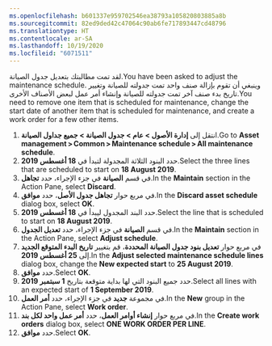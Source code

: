 ```yaml
---
ms.openlocfilehash: b601337e959702546ea38793a105820803885a8b
ms.sourcegitcommit: 82ed9ded42c47064c90ab6fe717893447cd48796
ms.translationtype: HT
ms.contentlocale: ar-SA
ms.lasthandoff: 10/19/2020
ms.locfileid: "6071511"
---
```

<span data-ttu-id="da0de-101">لقد تمت مطالبتك بتعديل جدول الصيانة.</span><span class="sxs-lookup"><span data-stu-id="da0de-101">You have been asked to adjust the maintenance schedule.</span></span> <span data-ttu-id="da0de-102">وينبغي أن تقوم بإزالة صنف واحد تمت جدولته للصيانة وتغيير تاريخ بدء صنف آخر تمت جدولته للصيانة وإنشاء أمر عمل لبعض الأصناف الأخرى.</span><span class="sxs-lookup"><span data-stu-id="da0de-102">You need to remove one item that is scheduled for maintenance, change the start date of another item that is scheduled for maintenance, and create a work order for a few other items.</span></span>

1.  <span data-ttu-id="da0de-103">انتقل إلى **إدارة الأصول > عام > جدول الصيانة > جميع جداول الصيانة**.</span><span class="sxs-lookup"><span data-stu-id="da0de-103">Go to **Asset management > Common > Maintenance schedule > All maintenance schedule**.</span></span> 
2.  <span data-ttu-id="da0de-104">حدد البنود الثلاثة المجدولة لتبدأ في **18 أغسطس 2019**.</span><span class="sxs-lookup"><span data-stu-id="da0de-104">Select the three lines that are scheduled to start on **18 August 2019**.</span></span> 
3.  <span data-ttu-id="da0de-105">في قسم **الصيانة** في جزء الإجراء، حدد **تجاهل**.</span><span class="sxs-lookup"><span data-stu-id="da0de-105">In the **Maintain** section in the Action Pane, select **Discard**.</span></span>
4.  <span data-ttu-id="da0de-106">في مربع حوار **تجاهل جدول الأصل**، حدد **موافق**.</span><span class="sxs-lookup"><span data-stu-id="da0de-106">In the **Discard asset schedule** dialog box, select **OK**.</span></span> 
5.  <span data-ttu-id="da0de-107">حدد البند المجدول ليبدأ في **18 أغسطس 2019**.</span><span class="sxs-lookup"><span data-stu-id="da0de-107">Select the line that is scheduled to start on **18 August 2019**.</span></span> 
6.  <span data-ttu-id="da0de-108">في قسم **الصيانة** في جزء الإجراء، حدد **تعديل الجدول**.</span><span class="sxs-lookup"><span data-stu-id="da0de-108">In the **Maintain** section in the Action Pane, select **Adjust schedule**.</span></span> 
7.  <span data-ttu-id="da0de-109">في مربع حوار **تعديل بنود جدول الصيانة المحددة**، قم بتغيير **تاريخ البدء المتوقع الجديد** إلى **25 أغسطس 2019**.</span><span class="sxs-lookup"><span data-stu-id="da0de-109">In the **Adjust selected maintenance schedule lines** dialog box, change the **New expected start** to **25 August 2019**.</span></span> 
8.  <span data-ttu-id="da0de-110">حدد **موافق**.</span><span class="sxs-lookup"><span data-stu-id="da0de-110">Select **OK**.</span></span> 
9.  <span data-ttu-id="da0de-111">حدد جميع البنود التي لها بداية متوقعة بتاريخ **1 سبتمبر 2019**.</span><span class="sxs-lookup"><span data-stu-id="da0de-111">Select all lines with an expected start of **1 September 2019**.</span></span> 
10. <span data-ttu-id="da0de-112">في مجموعة **جديد** في جزء الإجراء، حدد **أمر العمل**.</span><span class="sxs-lookup"><span data-stu-id="da0de-112">In the **New** group in the Action Pane, select **Work order**.</span></span> 
11. <span data-ttu-id="da0de-113">في مربع حوار **إنشاء أوامر العمل**، حدد **أمر عمل واحد لكل بند**.</span><span class="sxs-lookup"><span data-stu-id="da0de-113">In the **Create work orders** dialog box, select **ONE WORK ORDER PER LINE**.</span></span> 
12. <span data-ttu-id="da0de-114">حدد **موافق**.</span><span class="sxs-lookup"><span data-stu-id="da0de-114">Select **OK**.</span></span> 

